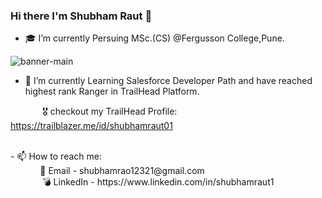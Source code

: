 
### Hi there I'm Shubham Raut 👋


- 🎓 I’m currently Persuing MSc.(CS) @Fergusson College,Pune.<br>

![banner-main](https://user-images.githubusercontent.com/98621723/176942814-a5472eba-613d-45ae-b018-78d385771c56.jpg)

- 🚀 I’m currently Learning Salesforce Developer Path and have reached highest rank Ranger in TrailHead Platform.



&nbsp;&nbsp;&nbsp;&nbsp;&nbsp;&nbsp;&nbsp;&nbsp;&nbsp;&nbsp;&nbsp;&nbsp;   🎖️ checkout my TrailHead Profile: https://trailblazer.me/id/shubhamraut01
<br>


<br>
- 📫 How to reach me: <br>
&nbsp;&nbsp;&nbsp;&nbsp;&nbsp;&nbsp;&nbsp;&nbsp;&nbsp;&nbsp;&nbsp;&nbsp;📧 Email - shubhamrao12321@gmail.com <br>
            &nbsp;&nbsp;&nbsp;&nbsp;&nbsp;&nbsp;&nbsp;&nbsp;&nbsp;&nbsp;&nbsp;&nbsp;          💣 LinkedIn - https://www.linkedin.com/in/shubhamraut1
